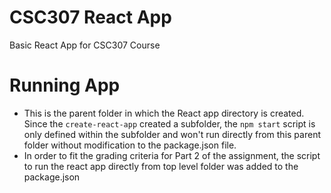 # CSC307 React App
Basic React App for CSC307 Course


# Running App
- This is the parent folder in which the React app directory is created. Since the ```create-react-app``` created a subfolder, the ```npm start``` script is only defined within the subfolder and won't run directly from this parent folder without modification to the package.json file.
- In order to fit the grading criteria for Part 2 of the assignment, the script to run the react app directly from top level folder was added to the package.json
